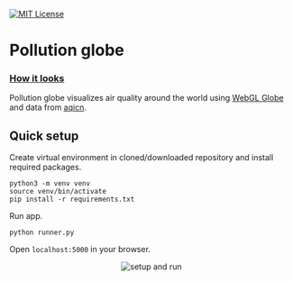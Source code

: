[![MIT License](https://img.shields.io/badge/license-MIT-blue.svg)](https://raw.githubusercontent.com/pierscin/pollution-globe/master/LICENSE)

# Pollution globe

### [How it looks](https://cdn.rawgit.com/pierscin/pollution-globe/6c7ca946/globe.png)

Pollution globe visualizes air quality around the world using
[WebGL Globe](https://experiments.withgoogle.com/chrome/globe) and data from
[aqicn](http://aqicn.org/).


## Quick setup

Create virtual environment in cloned/downloaded repository and install required packages.

```
python3 -m venv venv
source venv/bin/activate
pip install -r requirements.txt
```

Run app.

```
python runner.py
```


Open `localhost:5000` in your browser.


<p align='center'>
<img src='https://cdn.rawgit.com/pierscin/pollution-globe/57fe0853/term.gif' alt='setup and run'>
</p>

